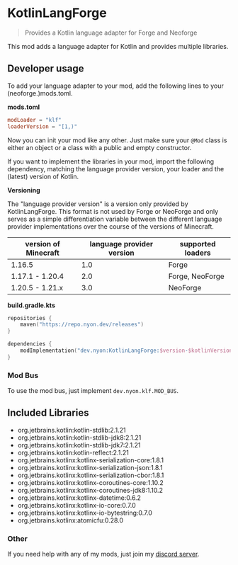 # KotlinLangForge

> Provides a Kotlin language adapter for Forge and Neoforge

This mod adds a language adapter for Kotlin and provides multiple libraries.

## Developer usage

To add your language adapter to your mod, add the following lines to your
(neoforge.)mods.toml.

**mods.toml**

```toml
modLoader = "klf"
loaderVersion = "[1,)"
```

Now you can init your mod like any other.
Just make sure your `@Mod` class is either an object or a class with a public
and empty constructor.

If you want to implement the libraries in your mod, import the following dependency, 
matching the language provider version, your loader and the (latest) version of Kotlin.



**Versioning**

The "language provider version" is a version only provided by KotlinLangForge.
This format is not used by Forge or NeoForge and only serves as a simple differentiation variable between the different
language provider implementations over the course of the versions of Minecraft.

| version of Minecraft | language provider version | supported loaders         |
|----------------------|---------------------------|---------------------------|
| 1.16.5               | 1.0                       | Forge                     |
| 1.17.1 - 1.20.4      | 2.0                       | Forge, NeoForge           |
| 1.20.5 - 1.21.x      | 3.0                       | NeoForge                  |

**build.gradle.kts**

```kotlin
repositories {
    maven("https://repo.nyon.dev/releases")
}

dependencies {
    modImplementation("dev.nyon:KotlinLangForge:$version-$kotlinVersion-$lpVersion+$loader")
}
```

### Mod Bus

To use the mod bus, just implement `dev.nyon.klf.MOD_BUS`.

## Included Libraries

- org.jetbrains.kotlin:kotlin-stdlib:2.1.21
- org.jetbrains.kotlin:kotlin-stdlib-jdk8:2.1.21
- org.jetbrains.kotlin:kotlin-stdlib-jdk7:2.1.21
- org.jetbrains.kotlin:kotlin-reflect:2.1.21
- org.jetbrains.kotlinx:kotlinx-serialization-core:1.8.1
- org.jetbrains.kotlinx:kotlinx-serialization-json:1.8.1
- org.jetbrains.kotlinx:kotlinx-serialization-cbor:1.8.1
- org.jetbrains.kotlinx:kotlinx-coroutines-core:1.10.2
- org.jetbrains.kotlinx:kotlinx-coroutines-jdk8:1.10.2
- org.jetbrains.kotlinx:kotlinx-datetime:0.6.2
- org.jetbrains.kotlinx:kotlinx-io-core:0.7.0
- org.jetbrains.kotlinx:kotlinx-io-bytestring:0.7.0
- org.jetbrains.kotlinx:atomicfu:0.28.0

### Other

If you need help with any of my mods, just join my [discord server](https://nyon.dev/discord).
